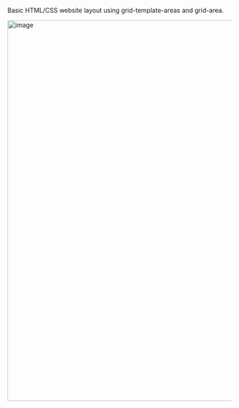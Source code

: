 Basic HTML/CSS website layout using grid-template-areas and grid-area.

<img width="854" alt="image" src="https://github.com/josgar14/grid-template-area/assets/42749669/ef95a666-dd56-4e89-8d7c-3779d2e95996">
